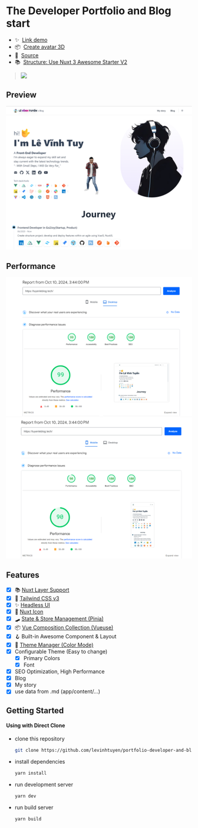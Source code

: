 # The Developer Portfolio and Blog start

- ✨&nbsp; [Link demo](https://tuyenleblog.tech/)
- 📦&nbsp; [Create avatar 3D](https://avaturn.me/)
- 👀&nbsp; [Source](https://github.com/levinhtuyen/portfolio-developer-and-blog)
- 📚&nbsp; [Structure: Use Nuxt 3 Awesome Starter V2](https://githubblitz.com/viandwi24/nuxt3-awesome-starter)
> <a href="https://www.buymeacoffee.com/portfoliodeveloper"><img src="https://img.buymeacoffee.com/button-api/?text=Buy me a coffee&emoji=&slug=portfoliodeveloper&button_colour=FFDD00&font_colour=000000&font_family=Cookie&outline_colour=000000&coffee_colour=ffffff" /></a>
## Preview

<img src="public/logo.png" alt="Preview" title="Desktop Preview">

## Performance

<img src="public/imageseo.png" alt="Preview" title="Desktop Preview">
<img src="public/mobileimageseo.png" alt="Preview" title="Mobile Preview">

## Features

- [x] 📚 [Nuxt Layer Support](https://nuxt.com/docs/getting-started/layers#layers)
- [x] 💨 [Tailwind CSS v3](https://tailwindcss.com/)
- [x] ✨ [Headless UI](https://headlessui.dev/)
- [x] 🔔 [Nuxt Icon](https://icones.js.org/)
- [x] 🛹 [State & Store Management (Pinia)](https://pinia.vuejs.org/)
- [x] 📦 [Vue Composition Collection (Vueuse)](https://vueuse.org/)
- [x] 🪝 Built-in Awesome Component & Layout
- [x] 🌙 [Theme Manager (Color Mode)](https://color-mode.nuxtjs.org/)
- [x] Configurable Theme (Easy to change)
  - [x] Primary Colors
  - [x] Font
- [x] SEO Optimization, High Performance
- [x] Blog
- [x] My story
- [x] use data from .md (app/content/...)

## Getting Started

#### Using with Direct Clone

- clone this repository
  ```bash
  git clone https://github.com/levinhtuyen/portfolio-developer-and-blog
  ```
- install dependencies
  ```bash
  yarn install
  ```
- run development server
  ```bash
  yarn dev
  ```
- run build server
  ```bash
  yarn build
  ```


